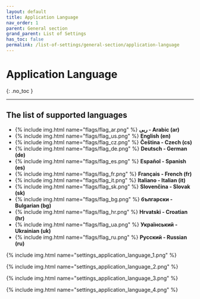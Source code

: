 ```yaml
---
layout: default
title: Application Language
nav_order: 1
parent: General section
grand_parent: List of Settings
has_toc: false
permalink: /list-of-settings/general-section/application-language
---
```


# Application Language
{: .no_toc }

---

## The list of supported languages
- {% include img.html name="flags/flag_ar.png" %} **ربى - Arabic (ar)**
- {% include img.html name="flags/flag_us.png" %} **English (en)** 
- {% include img.html name="flags/flag_cz.png" %} **Čeština - Czech (cs)**
- {% include img.html name="flags/flag_de.png" %} **Deutsch - German (de)**
- {% include img.html name="flags/flag_es.png" %} **Español - Spanish (es)**
- {% include img.html name="flags/flag_fr.png" %} **Français - French (fr)**
- {% include img.html name="flags/flag_it.png" %} **Italiano - Italian (it)**
- {% include img.html name="flags/flag_sk.png" %} **Slovenčina - Slovak (sk)**
- {% include img.html name="flags/flag_bg.png" %} **български - Bulgarian (bg)**
- {% include img.html name="flags/flag_hr.png" %} **Hrvatski - Croatian (hr)**
- {% include img.html name="flags/flag_ua.png" %} **Український - Ukrainian (uk)**
- {% include img.html name="flags/flag_ru.png" %} **Русский - Russian (ru)**

{% include img.html name="settings_application_language_1.png" %}

{% include img.html name="settings_application_language_2.png" %}

{% include img.html name="settings_application_language_3.png" %}

{% include img.html name="settings_application_language_4.png" %}
